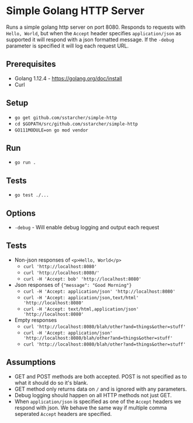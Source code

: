# Simple Golang HTTP Server

Runs a simple golang http server on port 8080.  Responds to requests with `Hello, World`, but when the `Accept` header specifies `application/json` as supported it will respond with a json formatted message.  If the `-debug` parameter is specified it will log each request URL.

## Prerequisites
* Golang 1.12.4 - https://golang.org/doc/install
* Curl

## Setup
* `go get github.com/sstarcher/simple-http`
* `cd $GOPATH/src/github.com/sstarcher/simple-http`
* `GO111MODULE=on go mod vendor`

## Run
* `go run .`

## Tests
* `go test ./...`

## Options
* `-debug` - Will enable debug logging and output each request

## Tests
* Non-json responses of `<p>Hello, World</p>`
  * `curl 'http://localhost:8080'`
  * `curl 'http://localhost:8080/'`
  * `curl -H 'Accept: bob' 'http://localhost:8080'`
* Json responses of `{"message": "Good Morning"}`
  * `curl -H 'Accept: application/json' 'http://localhost:8080'`
  * `curl -H 'Accept: application/json,text/html' 'http://localhost:8080'`
  * `curl -H 'Accept: text/html,application/json' 'http://localhost:8080'`
* Empty responses
  * `curl 'http://localhost:8080/blah/other?and=things&other=stuff'`
  * `curl -H 'Accept: application/json' 'http://localhost:8080/blah/other?and=things&other=stuff'`
  * `curl 'http://localhost:8080/blah/other?and=things&other=stuff'`

## Assumptions
* GET and POST methods are both accepted.  POST is not specified as to what it should do so it's blank.
* GET method only returns data on `/` and is ignored with any parameters.
* Debug logging should happen on all HTTP methods not just GET.
* When `application/json` is specified as one of the `Accept` headers we respond with json.  We behave the same way if multiple comma seperated `Accept` headers are specified.
